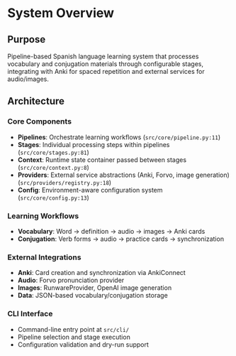 # System Overview

## Purpose
Pipeline-based Spanish language learning system that processes vocabulary and conjugation materials through configurable stages, integrating with Anki for spaced repetition and external services for audio/images.

## Architecture

### Core Components
- **Pipelines**: Orchestrate learning workflows (`src/core/pipeline.py:11`)
- **Stages**: Individual processing steps within pipelines (`src/core/stages.py:81`)
- **Context**: Runtime state container passed between stages (`src/core/context.py:8`)
- **Providers**: External service abstractions (Anki, Forvo, image generation) (`src/providers/registry.py:18`)
- **Config**: Environment-aware configuration system (`src/core/config.py:13`)

### Learning Workflows
- **Vocabulary**: Word → definition → audio → images → Anki cards
- **Conjugation**: Verb forms → audio → practice cards → synchronization

### External Integrations
- **Anki**: Card creation and synchronization via AnkiConnect
- **Audio**: Forvo pronunciation provider
- **Images**: RunwareProvider, OpenAI image generation
- **Data**: JSON-based vocabulary/conjugation storage

### CLI Interface
- Command-line entry point at `src/cli/`
- Pipeline selection and stage execution
- Configuration validation and dry-run support
